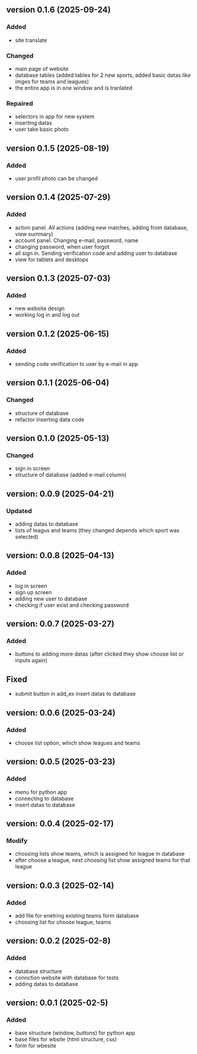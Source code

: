 ## version 0.1.6 (2025-09-24)

### Added
- site translate

### Changed
- main page of website
- database tables (added tables for 2 new sports, added basic datas like imges for teams and leagues)
- the entire app is in one window and is tranlated

### Repaired
- selectors in app for new system
- inserting datas
- user take basic photo

## version 0.1.5 (2025-08-19)

### Added
- user profil photo can be changed

## version 0.1.4 (2025-07-29)

### Added
- action panel. All actions (adding new matches, adding from database, view summary)
- account panel. Changing e-mail, password, name
- changing password, when user forgot
- all sign in. Sending verification code and adding user to database
- view for tablets and desktops

## version 0.1.3 (2025-07-03)

### Added
- new website design
- working log in and log out

## version 0.1.2 (2025-06-15)

### Added
- sending code verification to user by e-mail in app

## version 0.1.1 (2025-06-04)

### Changed
- structure of database
- refactor inserting data code

## version 0.1.0 (2025-05-13)

### Changed
- sign in screen
- structure of database (added e-mail column)

## version: 0.0.9 (2025-04-21)

### Updated
- adding datas to database
- lists of leagus and teams (they changed depends which sport was selected)

## version: 0.0.8 (2025-04-13)

### Added
- log in screen
- sign up screen
- adding new user to database
- checking if user exist and checking password

## version: 0.0.7 (2025-03-27)

### Added
- buttons to adding more datas (after clicked they show choose list or inputs again)

## Fixed
- submit button in add_ex insert datas to database

## version: 0.0.6 (2025-03-24)

### Added
- choose list option, which show leagues and teams

## version: 0.0.5 (2025-03-23)

### Added
- menu for python app
- connecting to database
- insert datas to database

## version: 0.0.4 (2025-02-17)

### Modify
- choosing lists show teams, which is assigned for league in database
- after choose a league, next choosing list show assigned teams for that league

## version: 0.0.3 (2025-02-14)

### Added
- add file for enetring existing teams form database
- choosing list for choose league, teams

## version: 0.0.2 (2025-02-8)

### Added 
- database structure
- connction website with database for tests
- adding datas to database

## version: 0.0.1 (2025-02-5)

### Added
- base structure (window, buttons) for python app
- base files for wbsite (html structure, css)
- form for wbesite
